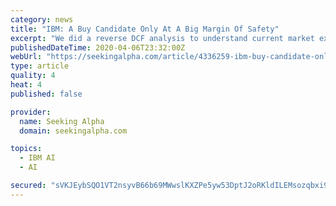 ```yaml
---
category: news
title: "IBM: A Buy Candidate Only At A Big Margin Of Safety"
excerpt: "We did a reverse DCF analysis to understand current market expectations and how much in future cash flows was already baked in the stock price. We think shares"
publishedDateTime: 2020-04-06T23:32:00Z
webUrl: "https://seekingalpha.com/article/4336259-ibm-buy-candidate-only-big-margin-of-safety"
type: article
quality: 4
heat: 4
published: false

provider:
  name: Seeking Alpha
  domain: seekingalpha.com

topics:
  - IBM AI
  - AI

secured: "sVKJEybSQO1VT2nsyvB66b69MWwslKXZPe5yw53DptJ2oRKldILEMsozqbxi9AbeSEFsK3r7S6bzALQSdLhhkTNyf9tEINgY0MGWl9BfC3GcXs65y7wGnSq4T7wx1Q7YrE5xtz2hNZV1sfTfzsurV4sKSTl4WOqnFRFIohAU+Cbo9z2Xnk0QKXvTNPHCDBotGqQIAHx/V1lnUQ6o9qyG254TrtbP+4iyzVpmWnXK80CVJ0W10n7kJtrVm/ciIITeMU3d/NCtSIrCpHAt5ajs9jxMQcTpPe5+U98UtadrUCGZ6alUxUS9pkZBktlaLGL/ha+0t/UyW1vH7d1tW9aySTK2JMJOQhAH8TpwV07DPOLt+12JVk/1cEYxKV85Qpeo68TVe74jefnqmHQzbZf65vBDZQbG/L9z8UPzh7Nrd9Hr2X7EiAlxwUi6EAXzauGXjzuEb9ZFR/bgcfPNFpgBvx5W09bZbFEnF9qGJ/yEAI0=;MMu+sla860KIcAP1235rPQ=="
---
```


